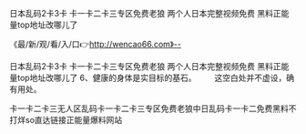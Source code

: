 日本乱码2卡3卡
卡一卡二卡三专区免费老狼
两个人日本完整视频免费
黑料正能量top地址改哪儿了


《最/新/观/看/入/口👉http://wencao66.com》--

日本乱码2卡3卡
卡一卡二卡三专区免费老狼
两个人日本完整视频免费
黑料正能量top地址改哪儿了
	6、健康的身体是实目标的基石。
　　这空白处并不虚设，确有用处。





卡一卡二卡三无人区乱码卡一卡二卡三专区免费老狼中日乱码卡一卡二免费黑料不打烊so直达链接正能量爆料网站
